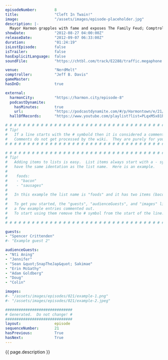 ```yaml
---
episodeNumber:        8
title:                "Cleft In Twain!"
image:                "/assets/images/episode-placeholder.jpg"
description: |-
  Mayor Harmon grapples with fame and exposes The Family Feud; Comptroller Davis grapples with and exposes Harmon's shocking inability to tell jokes and the roleplaying Adventures of Sharpie and Quark begin.
showDate:             "2012-08-27 04:00:00Z"
releaseDate:          "2012-09-07 06:33:00Z"
duration:             "01:24:19"
isLostEpisode:        false
isTrailer:            false
hasExplicitLanguage:  false
soundFile:            "https://chtbl.com/track/E2288/traffic.megaphone.fm/STA3426767880.mp3?updated=1555697811"

venue:                "NerdMelt"
comptroller:          "Jeff B. Davis"
gameMaster:           
hasDnD:               true

external:
  harmonCity:         "https://harmon.city/episode-8"
  podcastDynamite:
    hasMinutes:       true
    url:              "https://podcastdynamite.com/#/p/Harmontown/e/21/8"
  hallOfRecords:      "https://www.youtube.com/playlist?list=PLqxM5x81hNOb8zUN-W2wn6kVCU2eNE6P2"

# # # # # # # # # # # # # # # # # # # # # # # # # # # # # # # # # # # # # # # # # # # # #
# Tip!
#   If a line starts with the # symbold then it is considered a comment.
#   Comments do not get processed by the wiki.  They are purely for your information.
# # # # # # # # # # # # # # # # # # # # # # # # # # # # # # # # # # # # # # # # # # # # #

# # # # # # # # # # # # # # # # # # # # # # # # # # # # # # # # # # # # # # # # # # # # #
# Tip!
#   Adding items to lists is easy.  List items always start with a - symbol and have
#   have the same identation as the list name.  Here is an example.
#
#    foods:
#    - "bacon"
#    - "sausages"
#
#   In this example the list name is "foods" and it has two items (bacon, and sausages).
#
#   To get you started, the "guests", "audienceGuests", and "images" lists below have
#   a few example entries commented out.
#   To start using them remove the # symbol from the start of the line.
#
# # # # # # # # # # # # # # # # # # # # # # # # # # # # # # # # # # # # # # # # # # # # #

guests:
- "Spencer Crittenden"
#- "Example guest 2"

audienceGuests:
- "Nti Aning"
- "Jennifer"
- "Sean &quot;SnapTheJap&quot; Sakimae"
- "Erin McGathy"
- "Adam Goldberg"
- "Doug"
- "Colin"

images:
#- "/assets/images/episodes/021/example-1.png"
#- "/assets/images/episodes/021/example-2.jpeg"

##############################
# Generated.  Do not change! #
##############################
layout:               episode
sequenceNumber:       21
hasPrevious:          True
hasNext:              True
---
```


<!-- The episode description will be rendered here -->
{{ page.description }}

<!-- Add your content BELOW here -->
<!-- vvvvvvvvvvvvvvvvvvvvvvvvvvv -->




<!-- ^^^^^^^^^^^^^^^^^^^^^^^^^^^ -->
<!-- Add your content ABOVE here -->

<!-- The episode gallery will be rendered here -->